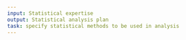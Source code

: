 ```yaml
---
input: Statistical expertise
output: Statistical analysis plan
task: specify statistical methods to be used in analysis
---
```

